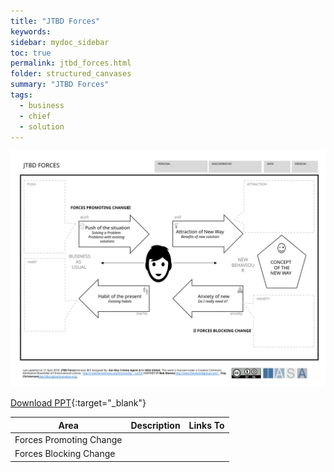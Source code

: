 ```yaml
---
title: "JTBD Forces"
keywords: 
sidebar: mydoc_sidebar
toc: true
permalink: jtbd_forces.html
folder: structured_canvases
summary: "JTBD Forces"
tags: 
  - business
  - chief
  - solution
---
```


![image001](media/jtbd_forces.svg)

[Download PPT](media/ppt/jtbd_forces.ppt){:target="_blank"}

| Area                    | Description | Links To |
| ----------------------- | ----------- | -------- |
| Forces Promoting Change |             |          |
| Forces Blocking Change  |             |          |